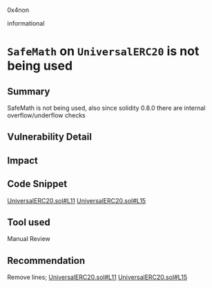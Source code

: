 0x4non

informational

# `SafeMath` on `UniversalERC20` is not being used

## Summary
SafeMath is not being used, also since solidity 0.8.0 there are internal overflow/underflow checks

## Vulnerability Detail

## Impact

## Code Snippet
[UniversalERC20.sol#L11](https://github.com/sherlock-audit/2022-11-dodo/blob/main/contracts/SmartRoute/lib/UniversalERC20.sol#L11)
[UniversalERC20.sol#L15](https://github.com/sherlock-audit/2022-11-dodo/blob/main/contracts/SmartRoute/lib/UniversalERC20.sol#L15)



## Tool used
Manual Review

## Recommendation

Remove lines;
[UniversalERC20.sol#L11](https://github.com/sherlock-audit/2022-11-dodo/blob/main/contracts/SmartRoute/lib/UniversalERC20.sol#L11)
[UniversalERC20.sol#L15](https://github.com/sherlock-audit/2022-11-dodo/blob/main/contracts/SmartRoute/lib/UniversalERC20.sol#L15)

